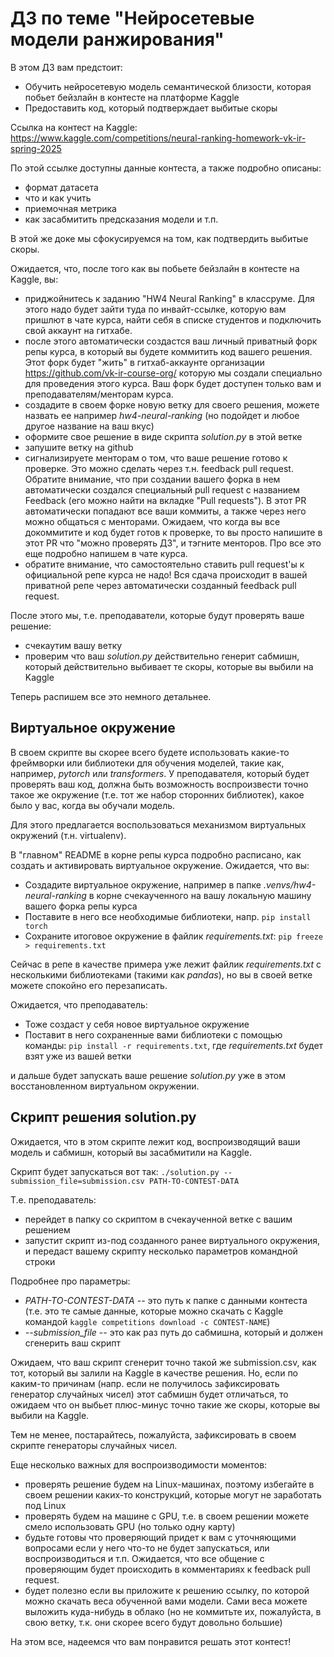 # ДЗ по теме "Нейросетевые модели ранжирования" 

В этом ДЗ вам предстоит:
- Обучить нейросетевую модель семантической близости, которая побьет бейзлайн в контесте на платформе Kaggle
- Предоставить код, который подтверждает выбитые скоры

Ссылка на контест на Kaggle: https://www.kaggle.com/competitions/neural-ranking-homework-vk-ir-spring-2025

По этой ссылке доступны данные контеста, а также подробно описаны:
- формат датасета
- что и как учить
- приемочная метрика
- как засабмитить предсказания модели
и т.п.

В этой же доке мы сфокусируемся на том, как подтвердить выбитые скоры.

Ожидается, что, после того как вы побьете бейзлайн в контесте на Kaggle, вы:
- приджойнитесь к заданию "HW4 Neural Ranking" в классруме. Для этого надо будет зайти туда по инвайт-ссылке, которую вам пришлют в чате курса, найти себя в списке студентов и подключить свой аккаунт на гитхабе.
- после этого автоматически создастся ваш личный приватный форк репы курса, в который вы будете коммитить код вашего решения. Этот форк будет "жить" в гитхаб-аккаунте организации https://github.com/vk-ir-course-org/ которую мы создали специально для проведения этого курса. Ваш форк будет доступен только вам и преподавателям/менторам курса.
- создадите в своем форке новую ветку для своего решения, можете назвать ее например _hw4-neural-ranking_ (но подойдет и любое другое название на ваш вкус)
- оформите свое решение в виде скрипта _solution.py_ в этой ветке
- запушите ветку на github
- сигнализируете менторам о том, что ваше решение готово к проверке. Это можно сделать через т.н. feedback pull request. Обратите внимание, что при создании вашего форка в нем автоматически создался специальный pull request с названием Feedback (его можно найти на вкладке "Pull requests"). В этот PR автоматически попадают все ваши коммиты, а также через него можно общаться с менторами. Ожидаем, что когда вы все докоммитите и код будет готов к проверке, то вы просто напишите в этот PR что "можно проверять ДЗ", и тэгните менторов. Про все это еще подробно напишем в чате курса.
- обратите внимание, что самостоятельно ставить pull request'ы к официальной репе курса не надо! Вся сдача происходит в вашей приватной репе через автоматически созданный feedback pull request.

После этого мы, т.е. преподаватели, которые будут проверять ваше решение:
- счекаутим вашу ветку
- проверим что ваш _solution.py_ действительно генерит сабмишн, который действительно выбивает те скоры, которые вы выбили на Kaggle

Теперь распишем все это немного детальнее.

## Виртуальное окружение

В своем скрипте вы скорее всего будете использовать какие-то фреймворки или библиотеки для обучения моделей, такие как, например, _pytorch_ или _transformers_.
У преподавателя, который будет проверять ваш код, должна быть возможность воспроизвести точно такое же окружение (т.е. тот же набор сторонних библиотек), какое было у вас, когда вы обучали модель.

Для этого предлагается воспользоваться механизмом виртуальных окружений (т.н. virtualenv).

В "главном" README в корне репы курса подробно расписано, как создать и активировать виртуальное окружение.
Ожидается, что вы:
- Создадите виртуальное окружение, например в папке _.venvs/hw4-neural-ranking_ в корне счекаученного на вашу локальную машину вашего форка репы курса
- Поставите в него все необходимые библиотеки, напр. `pip install torch`
- Сохраните итоговое окружение в файлик _requirements.txt_: `pip freeze > requirements.txt`

Сейчас в репе в качестве примера уже лежит файлик _requirements.txt_ с несколькими библиотеками (такими как _pandas_), но вы в своей ветке можете спокойно его перезаписать.

Ожидается, что преподаватель:
- Тоже создаст у себя новое виртуальное окружение
- Поставит в него сохраненные вами библиотеки с помощью команды: `pip install -r requirements.txt`, где _requirements.txt_ будет взят уже из вашей ветки

и дальше будет запускать ваше решение _solution.py_ уже в этом восстановленном виртуальном окружении.

## Скрипт решения solution.py

Ожидается, что в этом скрипте лежит код, воспроизводящий ваши модель и сабмишн, который вы засабмитили на Kaggle.

Скрипт будет запускаться вот так: `./solution.py --submission_file=submission.csv PATH-TO-CONTEST-DATA`

Т.е. преподаватель:
- перейдет в папку со скриптом в счекаученной ветке с вашим решением
- запустит скрипт из-под созданного ранее виртуального окружения, и передаст вашему скрипту несколько параметров командной строки

Подробнее про параметры:
- _PATH-TO-CONTEST-DATA_ -- это путь к папке с данными контеста (т.е. это те самые данные, которые можно скачать с Kaggle командой `kaggle competitions download -c CONTEST-NAME`)
- _--submission_file_ -- это как раз путь до сабмишна, который и должен сгенерить ваш скрипт

Ожидаем, что ваш скрипт сгенерит точно такой же submission.csv, как тот, который вы залили на Kaggle в качестве решения.
Но, если по каким-то причинам (напр. если не получилось зафиксировать генератор случайных чисел) этот сабмишн будет отличаться, то ожидаем что он выбьет плюс-минус точно такие же скоры, которые вы выбили на Kaggle.

Тем не менее, постарайтесь, пожалуйста, зафиксировать в своем скрипте генераторы случайных чисел.

Еще несколько важных для воспроизводимости моментов:
- проверять решение будем на Linux-машинах, поэтому избегайте в своем решении каких-то конструкций, которые могут не заработать под Linux
- проверять будем на машине с GPU, т.е. в своем решении можете смело использовать GPU (но только одну карту)
- будьте готовы что проверяющий придет к вам с уточняющими вопросами если у него что-то не будет запускаться, или воспроизводиться и т.п. Ожидается, что все общение с проверяющим будет происходить в комментариях к feedback pull request.
- будет полезно если вы приложите к решению ссылку, по которой можно скачать веса обученной вами модели. Сами веса можете выложить куда-нибудь в облако (но не коммитьте их, пожалуйста, в свою ветку, т.к. они скорее всего будут довольно большие)

На этом все, надеемся что вам понравится решать этот контест!
